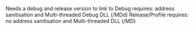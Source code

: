 Needs a debug and release version to link to
Debug requires: address sanitisation and Multi-threaded Debug DLL (/MDd)
Release/Profile requires: no address sanitisation and Multi-threaded DLL (/MD)